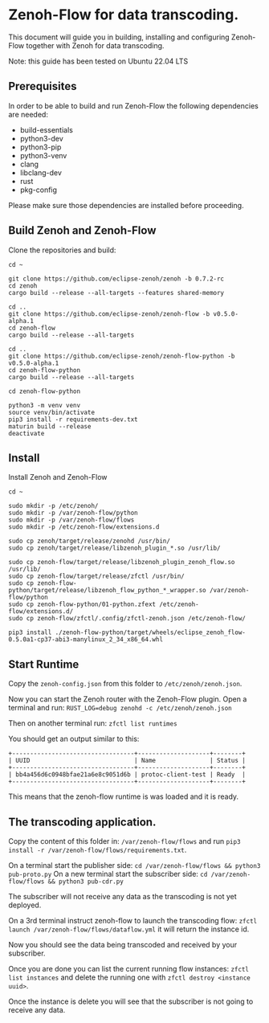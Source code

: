 
# Zenoh-Flow for data transcoding.

This document will guide you in building, installing and configuring Zenoh-Flow together with Zenoh for data transcoding.

Note: this guide has been tested on Ubuntu 22.04 LTS
## Prerequisites

In order to be able to build and run Zenoh-Flow the following dependencies are needed:

- build-essentials
- python3-dev
- python3-pip
- python3-venv
- clang
- libclang-dev
- rust
- pkg-config

Please make sure those dependencies are installed before proceeding.

## Build Zenoh and Zenoh-Flow

Clone the repositories and build:
```
cd ~

git clone https://github.com/eclipse-zenoh/zenoh -b 0.7.2-rc
cd zenoh
cargo build --release --all-targets --features shared-memory

cd ..
git clone https://github.com/eclipse-zenoh/zenoh-flow -b v0.5.0-alpha.1
cd zenoh-flow
cargo build --release --all-targets

cd ..
git clone https://github.com/eclipse-zenoh/zenoh-flow-python -b v0.5.0-alpha.1
cd zenoh-flow-python
cargo build --release --all-targets

cd zenoh-flow-python

python3 -m venv venv
source venv/bin/activate
pip3 install -r requirements-dev.txt
maturin build --release
deactivate
```

## Install 

Install Zenoh and Zenoh-Flow

```
cd ~

sudo mkdir -p /etc/zenoh/
sudo mkdir -p /var/zenoh-flow/python
sudo mkdir -p /var/zenoh-flow/flows
sudo mkdir -p /etc/zenoh-flow/extensions.d

sudo cp zenoh/target/release/zenohd /usr/bin/
sudo cp zenoh/target/release/libzenoh_plugin_*.so /usr/lib/

sudo cp zenoh-flow/target/release/libzenoh_plugin_zenoh_flow.so /usr/lib/
sudo cp zenoh-flow/target/release/zfctl /usr/bin/
sudo cp zenoh-flow-python/target/release/libzenoh_flow_python_*_wrapper.so /var/zenoh-flow/python
sudo cp zenoh-flow-python/01-python.zfext /etc/zenoh-flow/extensions.d/
sudo cp zenoh-flow/zfctl/.config/zfctl-zenoh.json /etc/zenoh-flow/

pip3 install ./zenoh-flow-python/target/wheels/eclipse_zenoh_flow-0.5.0a1-cp37-abi3-manylinux_2_34_x86_64.whl
```

## Start Runtime

Copy the `zenoh-config.json` from this folder to `/etc/zenoh/zenoh.json`.

Now you can start the Zenoh router with the Zenoh-Flow plugin.
Open a terminal and run: `RUST_LOG=debug zenohd -c /etc/zenoh/zenoh.json`

Then on another terminal run: `zfctl list runtimes`

You should get an output similar to this:
```
+----------------------------------+--------------------+--------+
| UUID                             | Name               | Status |
+----------------------------------+--------------------+--------+
| bb4a456d6c0948bfae21a6e8c9051d6b | protoc-client-test | Ready  |
+----------------------------------+--------------------+--------+
```

This means that the zenoh-flow runtime is was loaded and it is ready.

## The transcoding application.

Copy the content of this folder in: `/var/zenoh-flow/flows` and run `pip3 install -r /var/zenoh-flow/flows/requirements.txt`.


On a terminal start the publisher side: `cd /var/zenoh-flow/flows && python3 pub-proto.py`
On a new terminal start the subscriber side: `cd /var/zenoh-flow/flows && python3 pub-cdr.py`

The subscriber will not receive any data as the transcoding is not yet deployed.

On a 3rd terminal instruct zenoh-flow to launch the transcoding flow: `zfctl launch /var/zenoh-flow/flows/dataflow.yml` it will return the instance id.

Now you should see the data being transcoded and received by your subscriber.

Once you are done you can list the current running flow instances: `zfctl list instances` and delete the running one with `zfctl destroy <instance uuid>`.

Once the instance is delete you will see that the subscriber is not going to receive any data.








